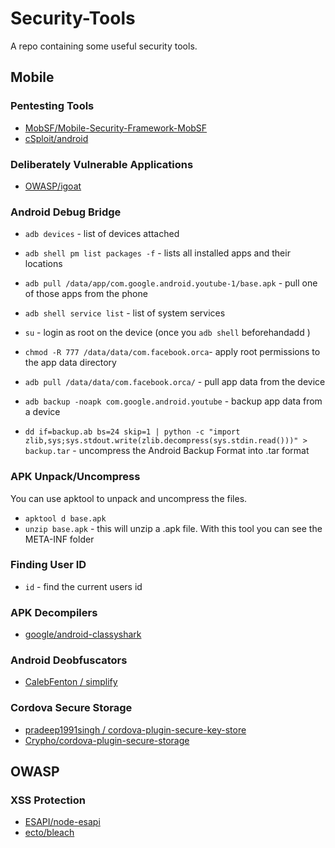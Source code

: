 # Security-Tools
A repo containing some useful security tools.

## Mobile
### Pentesting Tools
* [MobSF/Mobile-Security-Framework-MobSF](https://github.com/MobSF/Mobile-Security-Framework-MobSF)
* [cSploit/android](https://github.com/cSploit/android)

### Deliberately Vulnerable Applications
* [OWASP/igoat](https://github.com/owasp/igoat)

### Android Debug Bridge
* `adb devices` - list of devices attached
* `adb shell pm list packages -f` - lists all installed apps and their locations
* `adb pull /data/app/com.google.android.youtube-1/base.apk` - pull one of those apps from the phone
* `adb shell service list` - list of system services
* `su` - login as root on the device (once you `adb shell` beforehandadd )
* `chmod -R 777 /data/data/com.facebook.orca`- apply root permissions to the app data directory
* `adb pull /data/data/com.facebook.orca/` - pull app data from the device

* `adb backup -noapk com.google.android.youtube` - backup app data from a device
* `dd if=backup.ab bs=24 skip=1 | python -c "import zlib,sys;sys.stdout.write(zlib.decompress(sys.stdin.read()))" > backup.tar` - uncompress the Android Backup Format into .tar format

### APK Unpack/Uncompress
You can use apktool to unpack and uncompress the files. 
* `apktool d base.apk`
* `unzip base.apk` - this will unzip a .apk file. With this tool you can see the META-INF folder

### Finding User ID
* `id` - find the current users id

### APK Decompilers
* [google/android-classyshark](https://github.com/google/android-classyshark)

### Android Deobfuscators
* [CalebFenton / simplify](https://github.com/CalebFenton/simplify)

### Cordova Secure Storage
* [pradeep1991singh / cordova-plugin-secure-key-store](https://github.com/pradeep1991singh/cordova-plugin-secure-key-store)
* [Crypho/cordova-plugin-secure-storage](https://github.com/Crypho/cordova-plugin-secure-storage)

## OWASP
### XSS Protection
* [ESAPI/node-esapi](https://github.com/ESAPI/node-esapi)
* [ecto/bleach](https://github.com/ecto/bleach)

